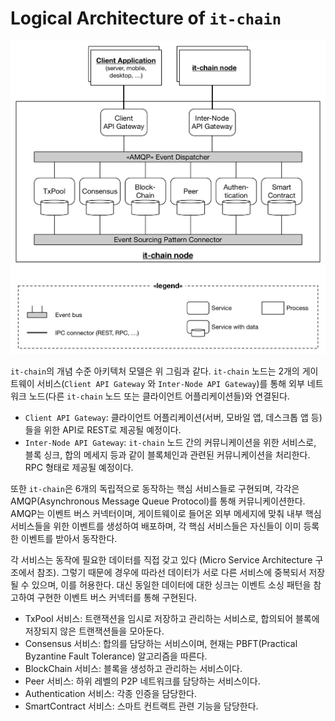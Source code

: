 # Logical Architecture of `it-chain`

![](./images/it-chain-logical-view-architecture-r2.png)

`it-chain`의 개념 수준 아키텍처 모델은 위 그림과 같다. `it-chain` 노드는 2개의 게이트웨이 서비스(`Client API Gateway` 와 `Inter-Node API Gateway`)를 통해 외부 네트워크 노드(다른 `it-chain` 노드 또는 클라이언트 어플리케이션들)와 연결된다.

* `Client API Gateway`: 클라이언트 어플리케이션(서버, 모바일 앱, 데스크톱 앱 등)들을 위한 API로 REST로 제공될 예정이다.
* `Inter-Node API Gateway`: `it-chain` 노드 간의 커뮤니케이션을 위한 서비스로, 블록 싱크, 합의 메세지 등과 같이 블록체인과 관련된 커뮤니케이션을 처리한다. RPC 형태로 제공될 예정이다.

또한 `it-chain`은 6개의 독립적으로 동작하는 핵심 서비스들로 구현되며, 각각은 AMQP(Asynchronous Message Queue Protocol)를 통해 커뮤니케이션한다. AMQP는 이벤트 버스 커넥터이며, 게이트웨이로 들어온 외부 메세지에 맞춰 내부 핵심 서비스들을 위한 이벤트를 생성하여 배포하며, 각 핵심 서비스들은 자신들이 이미 등록한 이벤트를 받아서 동작한다.

각 서비스는 동작에 필요한 데이터를 직접 갖고 있다 (Micro Service Architecture 구조에서 참조). 그렇기 때문에 경우에 따라선 데이터가 서로 다른 서비스에 중복되서 저장될 수 있으며, 이를 허용한다. 대신 동일한 데이터에 대한 싱크는 이벤트 소싱 패턴을 참고하여 구현한 이벤트 버스 커넥터를 통해 구현된다.

* TxPool 서비스: 트랜잭션을 임시로 저장하고 관리하는 서비스로, 합의되어 블록에 저장되지 않은 트랜잭션들을 모아둔다.
* Consensus 서비스: 합의를 담당하는 서비스이며, 현재는 PBFT(Practical Byzantine Fault Tolerance) 알고리즘을 따른다.
* BlockChain 서비스: 블록을 생성하고 관리하는 서비스이다.
* Peer 서비스: 하위 레벨의 P2P 네트워크를 담당하는 서비스이다. 
* Authentication 서비스: 각종 인증을 담당한다.
* SmartContract 서비스: 스마트 컨트랙트 관련 기능을 담당한다.
